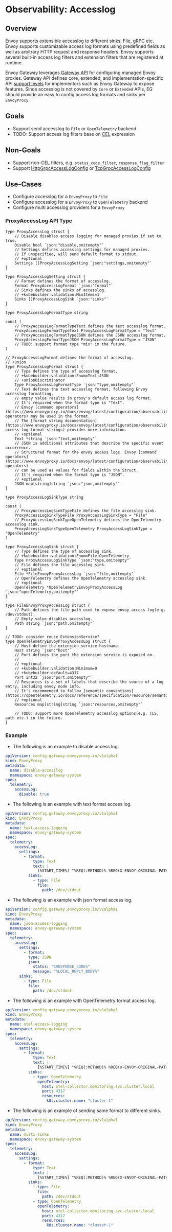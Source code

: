 # Observability: Accesslog

## Overview

Envoy supports extensible accesslog to different sinks, File, gRPC etc. Envoy supports customizable access log formats using predefined fields as well as arbitrary HTTP request and response headers. Envoy supports several built-in access log filters and extension filters that are registered at runtime.

Envoy Gateway leverages [Gateway API](https://gateway-api.sigs.k8s.io/) for configuring managed Envoy proxies. Gateway API defines core, extended, and implementation-specific API [support levels](https://gateway-api.sigs.k8s.io/concepts/conformance/?h=extended#2-support-levels) for implementors such as Envoy Gateway to expose features. Since accesslog is not covered by `Core` or `Extended` APIs, EG should provide an easy to config access log formats and sinks per `EnvoyProxy`.

## Goals

- Support send accesslog to `File` or `OpenTelemetry` backend
- TODO: Support access log filters base on [CEL](https://www.envoyproxy.io/docs/envoy/latest/api-v3/extensions/access_loggers/filters/cel/v3/cel.proto#extension-envoy-access-loggers-extension-filters-cel) expression

## Non-Goals

- Support non-CEL filters, e.g. `status_code_filter`, `response_flag_filter`
- Support [HttpGrpcAccessLogConfig](https://www.envoyproxy.io/docs/envoy/latest/api-v3/extensions/access_loggers/grpc/v3/als.proto#extensions-access-loggers-grpc-v3-httpgrpcaccesslogconfig) or [TcpGrpcAccessLogConfig](https://www.envoyproxy.io/docs/envoy/latest/api-v3/extensions/access_loggers/grpc/v3/als.proto#extensions-access-loggers-grpc-v3-tcpgrpcaccesslogconfig)

## Use-Cases

- Configure accesslog for a `EnvoyProxy` to `File`
- Configure accesslog for a `EnvoyProxy` to `OpenTelemetry` backend
- Configure multi accesslog providers for a `EnvoyProxy`

### ProxyAccessLog API Type

```golang mdox-exec="sed '1,7d' api/config/v1alpha1/accesslogging_types.go"
type ProxyAccessLog struct {
	// Disable disables access logging for managed proxies if set to true.
	Disable bool `json:"disable,omitempty"`
	// Settings defines accesslog settings for managed proxies.
	// If unspecified, will send default format to stdout.
	// +optional
	Settings []ProxyAccessLogSetting `json:"settings,omitempty"`
}

type ProxyAccessLogSetting struct {
	// Format defines the format of accesslog.
	Format ProxyAccessLogFormat `json:"format"`
	// Sinks defines the sinks of accesslog.
	// +kubebuilder:validation:MinItems=1
	Sinks []ProxyAccessLogSink `json:"sinks"`
}

type ProxyAccessLogFormatType string

const (
	// ProxyAccessLogFormatTypeText defines the text accesslog format.
	ProxyAccessLogFormatTypeText ProxyAccessLogFormatType = "Text"
	// ProxyAccessLogFormatTypeJSON defines the JSON accesslog format.
	ProxyAccessLogFormatTypeJSON ProxyAccessLogFormatType = "JSON"
	// TODO: support format type "mix" in the future.
)

// ProxyAccessLogFormat defines the format of accesslog.
// +union
type ProxyAccessLogFormat struct {
	// Type defines the type of accesslog format.
	// +kubebuilder:validation:Enum=Text;JSON
	// +unionDiscriminator
	Type ProxyAccessLogFormatType `json:"type,omitempty"`
	// Text defines the text accesslog format, following Envoy accesslog formatting,
	// empty value results in proxy's default access log format.
	// It's required when the format type is "Text".
	// Envoy [command operators](https://www.envoyproxy.io/docs/envoy/latest/configuration/observability/access_log/usage#command-operators) may be used in the format.
	// The [format string documentation](https://www.envoyproxy.io/docs/envoy/latest/configuration/observability/access_log/usage#config-access-log-format-strings) provides more information.
	// +optional
	Text *string `json:"text,omitempty"`
	// JSON is additional attributes that describe the specific event occurrence.
	// Structured format for the envoy access logs. Envoy [command operators](https://www.envoyproxy.io/docs/envoy/latest/configuration/observability/access_log/usage#command-operators)
	// can be used as values for fields within the Struct.
	// It's required when the format type is "JSON".
	// +optional
	JSON map[string]string `json:"json,omitempty"`
}

type ProxyAccessLogSinkType string

const (
	// ProxyAccessLogSinkTypeFile defines the file accesslog sink.
	ProxyAccessLogSinkTypeFile ProxyAccessLogSinkType = "File"
	// ProxyAccessLogSinkTypeOpenTelemetry defines the OpenTelemetry accesslog sink.
	ProxyAccessLogSinkTypeOpenTelemetry ProxyAccessLogSinkType = "OpenTelemetry"
)

type ProxyAccessLogSink struct {
	// Type defines the type of accesslog sink.
	// +kubebuilder:validation:Enum=File;OpenTelemetry
	Type ProxyAccessLogSinkType `json:"type,omitempty"`
	// File defines the file accesslog sink.
	// +optional
	File *FileEnvoyProxyAccessLog `json:"file,omitempty"`
	// OpenTelemetry defines the OpenTelemetry accesslog sink.
	// +optional
	OpenTelemetry *OpenTelemetryEnvoyProxyAccessLog `json:"openTelemetry,omitempty"`
}

type FileEnvoyProxyAccessLog struct {
	// Path defines the file path used to expose envoy access log(e.g. /dev/stdout).
	// Empty value disables accesslog.
	Path string `json:"path,omitempty"`
}

// TODO: consider reuse ExtensionService?
type OpenTelemetryEnvoyProxyAccessLog struct {
	// Host define the extension service hostname.
	Host string `json:"host"`
	// Port defines the port the extension service is exposed on.
	//
	// +optional
	// +kubebuilder:validation:Minimum=0
	// +kubebuilder:default=4317
	Port int32 `json:"port,omitempty"`
	// Resources is a set of labels that describe the source of a log entry, including envoy node info.
	// It's recommended to follow [semantic conventions](https://opentelemetry.io/docs/reference/specification/resource/semantic_conventions/).
	// +optional
	Resources map[string]string `json:"resources,omitempty"`

	// TODO: support more OpenTelemetry accesslog options(e.g. TLS, auth etc.) in the future.
}
```

### Example

- The following is an example to disable access log.

```yaml mdox-exec="sed '1,12d' examples/kubernetes/accesslog/disable-accesslog.yaml"
apiVersion: config.gateway.envoyproxy.io/v1alpha1
kind: EnvoyProxy
metadata:
  name: disable-accesslog
  namespace: envoy-gateway-system
spec:
  telemetry:
    accessLog:
      disable: true
```

- The following is an example with text format access log.

```yaml mdox-exec="sed '1,12d' examples/kubernetes/accesslog/text-accesslog.yaml"
apiVersion: config.gateway.envoyproxy.io/v1alpha1
kind: EnvoyProxy
metadata:
  name: text-access-logging
  namespace: envoy-gateway-system
spec:
  telemetry:
    accessLog:
      settings:
        - format:
            type: Text
            text: |
              [%START_TIME%] "%REQ(:METHOD)% %REQ(X-ENVOY-ORIGINAL-PATH?:PATH)% %PROTOCOL%" %RESPONSE_CODE% %RESPONSE_FLAGS% %BYTES_RECEIVED% %BYTES_SENT% %DURATION% "%REQ(X-FORWARDED-FOR)%" "%REQ(USER-AGENT)%" "%REQ(X-REQUEST-ID)%" "%REQ(:AUTHORITY)%" "%UPSTREAM_HOST%"
          sinks:
            - type: File
              file:
                path: /dev/stdout
```

- The following is an example with json format access log.

```yaml mdox-exec="sed '1,12d' examples/kubernetes/accesslog/json-accesslog.yaml"
apiVersion: config.gateway.envoyproxy.io/v1alpha1
kind: EnvoyProxy
metadata:
  name: json-access-logging
  namespace: envoy-gateway-system
spec:
  telemetry:
    accessLog:
      settings:
        - format:
          type: JSON
          json:
            status: "%RESPONSE_CODE%"
            message: "%LOCAL_REPLY_BODY%"
      sinks:
        - type: File
          file:
            path: /dev/stdout
```

- The following is an example with OpenTelemetry format access log.

```yaml mdox-exec="sed '1,12d' examples/kubernetes/accesslog/otel-accesslog.yaml"
apiVersion: config.gateway.envoyproxy.io/v1alpha1
kind: EnvoyProxy
metadata:
  name: otel-access-logging
  namespace: envoy-gateway-system
spec:
  telemetry:
    accessLog:
      settings:
        - format:
            type: Text
            text: |
              [%START_TIME%] "%REQ(:METHOD)% %REQ(X-ENVOY-ORIGINAL-PATH?:PATH)% %PROTOCOL%" %RESPONSE_CODE% %RESPONSE_FLAGS% %BYTES_RECEIVED% %BYTES_SENT% %DURATION% "%REQ(X-FORWARDED-FOR)%" "%REQ(USER-AGENT)%" "%REQ(X-REQUEST-ID)%" "%REQ(:AUTHORITY)%" "%UPSTREAM_HOST%"
          sinks:
            - type: OpenTelemetry
              openTelemetry:
                host: otel-collector.monitoring.svc.cluster.local
                port: 4317
                resources:
                  k8s.cluster.name: "cluster-1"
```

- The following is an example of sending same format to different sinks.

```yaml mdox-exec="sed '1,12d' examples/kubernetes/accesslog/multi-sinks.yaml"
apiVersion: config.gateway.envoyproxy.io/v1alpha1
kind: EnvoyProxy
metadata:
  name: multi-sinks
  namespace: envoy-gateway-system
spec:
  telemetry:
    accessLog:
      settings:
        - format:
            type: Text
            text: |
              [%START_TIME%] "%REQ(:METHOD)% %REQ(X-ENVOY-ORIGINAL-PATH?:PATH)% %PROTOCOL%" %RESPONSE_CODE% %RESPONSE_FLAGS% %BYTES_RECEIVED% %BYTES_SENT% %DURATION% "%REQ(X-FORWARDED-FOR)%" "%REQ(USER-AGENT)%" "%REQ(X-REQUEST-ID)%" "%REQ(:AUTHORITY)%" "%UPSTREAM_HOST%"
          sinks:
            - type: File
              file:
                path: /dev/stdout
            - type: OpenTelemetry
              openTelemetry:
                host: otel-collector.monitoring.svc.cluster.local
                port: 4317
                resources:
                  k8s.cluster.name: "cluster-1"
```
